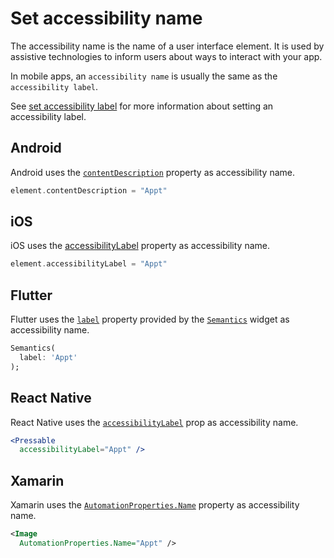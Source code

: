 # Set accessibility name

The accessibility name is the name of a user interface element. It is used by assistive technologies to inform users about ways to interact with your app.

In mobile apps, an `accessibility name` is usually the same as the `accessibility label`.

See [set accessibility label](set-accessibility-label.md) for more information about setting an accessibility label.

## Android

Android uses the [`contentDescription`](https://developer.android.com/reference/android/view/View.html#attr_android:contentDescription) property as accessibility name.

```kotlin
element.contentDescription = "Appt"
```

## iOS

iOS uses the [accessibilityLabel](https://developer.apple.com/documentation/uikit/uiaccessibilityelement/1619577-accessibilitylabel) property as accessibility name.

```swift
element.accessibilityLabel = "Appt"
```

## Flutter

Flutter uses the [`label`](https://api.flutter.dev/flutter/semantics/SemanticsProperties/label.html) property provided by the [`Semantics`](https://api.flutter.dev/flutter/widgets/Semantics-class.html) widget as accessibility name.

```dart
Semantics(
  label: 'Appt'
);
```

## React Native

React Native uses the [`accessibilityLabel`](https://reactnative.dev/docs/accessibility#accessibilitylabel) prop as accessibility name.


```jsx
<Pressable 
  accessibilityLabel="Appt" />
```

## Xamarin

Xamarin uses the [`AutomationProperties.Name`](https://docs.microsoft.com/en-us/xamarin/xamarin-forms/app-fundamentals/accessibility/automation-properties#automationpropertiesname) property as accessibility name.

```xml
<Image 
  AutomationProperties.Name="Appt" />
```
